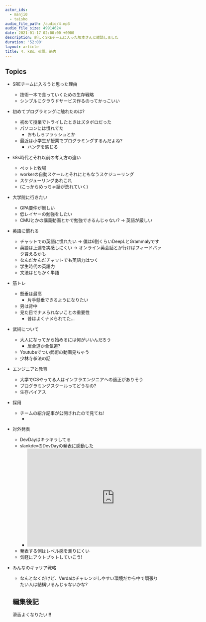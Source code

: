 ```yaml
---
actor_ids:
  - manji0
  - taisho
audio_file_path: /audio/4.mp3
audio_file_size: 49914624
date: 2021-01-17 02:00:00 +0900
description: 新しくSREチームに入った坂本さんと雑談しました
duration: '52:00'
layout: article
title: 4. k8s、英語、筋肉
---
```


## Topics
* SREチームに入ろうと思った理由
  * 技術一本で食っていくための生存戦略
  * シンプルにクラウドサービス作るのってかっこいい
* 初めてプログラミングに触れたのは?
  * 初めて授業でトライしたときはズタボロだった
  * パソコンには慣れてた
    * おもしろフラッシュとか
  * 最近は小学生が授業でプログラミングするんだよね?
    * ハンデを感じる
* k8s時代とそれ以前の考え方の違い
  * ペットと牧場
  * workerの自動スケールとそれにともなうスケジューリング
  * スケジューリングあれこれ
  * (こっからめっちゃ話が逸れていく)
* 大学院に行きたい
  * GPA要件が厳しい
  * 低レイヤーの勉強をしたい
  * CMUとかの講義動画とかで勉強できるんじゃない? → 英語が厳しい
* 英語に慣れる
  * チャットでの英語に慣れたい → 僕は6割くらいDeepLとGrammalyです
  * 英語は上達を実感しにくい → オンライン英会話とか行けばフィードバック貰えるかも
  * なんだかんだチャットでも英語力はつく
  * 学生時代の英語力
  * 文法はともかく単語
* 筋トレ
  * 懸垂は最高
    * 片手懸垂できるようになりたい
  * 男は背中
  * 見た目でナメられないことの重要性
    * 昔はよくナメられてた...
* 武術について
  * 大人になってから始めるには何がいいんだろう
    * 居合道か合気道?
  * Youtubeでつい武術の動画見ちゃう
  * 少林寺拳法の話
* エンジニアと教育
  * 大学でCSやってる人はインフラエンジニアへの適正がありそう
  * プログラミングスクールってどうなの?
  * 生存バイアス
* 採用
  * チームの紹介記事が公開されたので見てね!
    * [](https://engineering.linecorp.com/ja/blog/verda-reliability-engineering-team/)
* 対外発表
  * DevDayはキラキラしてる
  * slankdevのDevDayの発表に感動した
    * <iframe width="560" height="315" src="https://www.youtube.com/embed/FV_TrlxnWQo" frameborder="0" allow="accelerometer; autoplay; clipboard-write; encrypted-media; gyroscope; picture-in-picture" allowfullscreen></iframe>
  * 発表する側はレベル感を測りにくい
  * 気軽にアウトプットしていこう!
* みんなのキャリア戦略
  * なんとなくだけど、Verdaはチャレンジしやすい環境だから中で頑張りたい人は結構いるんじゃないかな?
  
  ## 編集後記
  滑舌よくなりたい!!!
